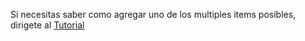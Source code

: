 Si necesitas saber como agregar uno de los multiples items posibles, dirigete al [Tutorial](Tutorial.md)